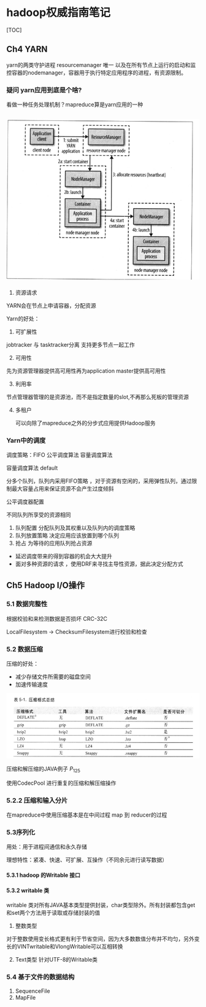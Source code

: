 # hadoop权威指南笔记

[TOC]

## Ch4 YARN 

yarn的两类守护进程     resourcemanager  唯一  以及在所有节点上运行的启动和监控容器的nodemanager，容器用于执行特定应用程序的进程，有资源限制。  

### 疑问  yarn应用到底是个啥?

看做一种任务处理机制？mapreduce算是yarn应用的一种

## ![1570541133441](assets/1570541133441.png)

1. 资源请求

  YARN会在节点上申请容器，分配资源



Yarn的好处：

1. 可扩展性

jobtracker 与 tasktracker分离  支持更多节点一起工作

2. 可用性 

先为资源管理器提供高可用性再为application master提供高可用性

3. 利用率

  节点管理器管理的是资源池，而不是指定数量的slot,不再那么死板的管理资源

4. 多租户

   可以向除了mapreduce之外的分步式应用提供Hadoop服务

### Yarn中的调度

调度策略：FIFO  公平调度算法    容量调度算法

容量调度算法 default

分多个队列，队列内采用FIFO策略   ，对于资源有空闲的，采用弹性队列，通过限制最大容量占用来保证资源不会产生过度倾斜

公平调度器配置

不同队列所享受的资源相同

1. 队列配置   分配队列及其权重以及队列内的调度策略
2. 队列放置策略  决定应用应该放置到哪个队列
3. 抢占   为等待的应用队列抢占资源



- 延迟调度带来的得到容器的机会大大提升
- 面对多种资源的请求 ，使用DRF来寻找主导性资源，据此决定分配方式 



## Ch5  Hadoop I/O操作

### 5.1 数据完整性

根据校验和来检测数据是否损坏   CRC-32C

LocalFilesystem -> ChecksumFilesystem进行校验和检查

### 5.2 数据压缩

压缩的好处：

- 减少存储文件所需要的磁盘空间
- 加速传输速度

![1570715925860](assets/1570715925860.png)

压缩和解压缩的JAVA例子 $P_{125}$

使用CodecPool 进行重复的压缩和解压缩操作

### 5.2.2 压缩和输入分片

在mapreduce中使用压缩基本是在中间过程  map  到 reducer的过程

### 5.3序列化

用处：用于进程间通信和永久存储

理想特性：紧凑、快速、可扩展、互操作（不同余元进行读写数据）

#### 5.3.1 hadoop 的Writable 接口

#### 5.3.2 writable 类

writable 类对所有JAVA基本类型提供封装，char类型除外。所有封装都包含get和set两个方法用于读取或存储封装的值

1. 整数类型

对于整数使用变长格式更有利于节省空间，因为大多数数值分布并不均匀，另外变长的VINTwritable和VlongWritable可以互相转换

2. Text类型     针对UTF-8的Writable类

### 5.4 基于文件的数据结构

1. SequenceFile 
2. MapFile    

